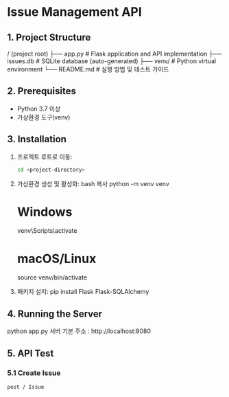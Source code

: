 # Issue Management API

## 1. Project Structure
/ (project root)
├── app.py # Flask application and API implementation
├── issues.db # SQLite database (auto-generated)
├── venv/ # Python virtual environment
└── README.md # 실행 방법 및 테스트 가이드

## 2. Prerequisites

- Python 3.7 이상
- 가상환경 도구(venv)

## 3. Installation

1. 프로젝트 루트로 이동:
   ```bash
   cd <project-directory>

2. 가상환경 생성 및 활성화:
   bash
   복사
   python -m venv venv
   # Windows
   venv\Scripts\activate
   # macOS/Linux
   source venv/bin/activate

3. 패키지 설지:
   pip install Flask Flask-SQLAlchemy

## 4. Running the Server
   python app.py
   서버 기본 주소 : http://localhost:8080

## 5. API Test
### 5.1 Create Issue
    post / Issue
